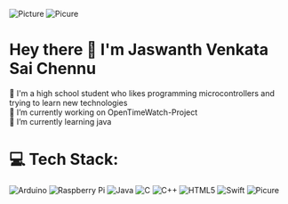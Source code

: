 ![Picture](https://user-images.githubusercontent.com/10300504/226830685-f1dc7e5c-e015-4bde-ab65-602862afc262.png)
![Picure](https://user-images.githubusercontent.com/73097560/115834477-dbab4500-a447-11eb-908a-139a6edaec5c.gif)
# Hey there 👋 I'm Jaswanth Venkata Sai Chennu
🙂 I'm a high school student who likes programming microcontrollers and trying to learn new technologies
<br>
🔭 I’m currently working on OpenTimeWatch-Project
<br>
🌱 I’m currently learning java


# 💻 Tech Stack:
![Arduino](https://img.shields.io/badge/-Arduino-00979D?style=for-the-badge&logo=Arduino&logoColor=white) ![Raspberry Pi](https://img.shields.io/badge/-Raspberry_Pi-C51A4A?style=for-the-badge&logo=Raspberry-Pi) ![Java](https://img.shields.io/badge/java-%23ED8B00.svg?style=for-the-badge&logo=openjdk&logoColor=white) ![C](https://img.shields.io/badge/c-%2300599C.svg?style=for-the-badge&logo=c&logoColor=white) ![C++](https://img.shields.io/badge/c++-%2300599C.svg?style=for-the-badge&logo=c%2B%2B&logoColor=white) ![HTML5](https://img.shields.io/badge/html5-%23E34F26.svg?style=for-the-badge&logo=html5&logoColor=white) ![Swift](https://img.shields.io/badge/swift-F54A2A?style=for-the-badge&logo=swift&logoColor=white) 
![Picure](https://user-images.githubusercontent.com/73097560/115834477-dbab4500-a447-11eb-908a-139a6edaec5c.gif)
